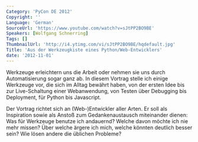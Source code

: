 ```yaml
---
Category: 'PyCon DE 2012'
Copyright: ''
Language: 'German'
SourceUrl: 'https://www.youtube.com/watch?v=sJtPP2BO9BE'
Speakers: [Wolfgang Schnerring]
Tags: []
ThumbnailUrl: 'http://i4.ytimg.com/vi/sJtPP2BO9BE/hqdefault.jpg'
Title: 'Aus der Werkzeugkiste eines Python/Web-Entwicklers'
date: '2012-11-01'
---
```

Werkzeuge erleichtern uns die Arbeit oder nehmen sie uns durch Automatisierung
sogar ganz ab. In diesem Vortrag stelle ich einige Werkzeuge vor, die sich im
Alltag bewährt haben, von der ersten Idee bis zur Live-Schaltung einer
Webanwendung, von Testen über Debugging bis Deployment, für Python bis
Javascript.

Der Vortrag richtet sich an (Web-)Entwickler aller Arten. Er soll als
Inspiration sowie als Anstoß zum Gedankenaustausch miteinander dienen: Was für
Werkzeuge benutze ich andauernd? Welche davon möchte ich nie mehr missen? Über
welche ärgere ich mich, welche könnten deutlich besser sein? Wie lösen andere
die üblichen Probleme?

